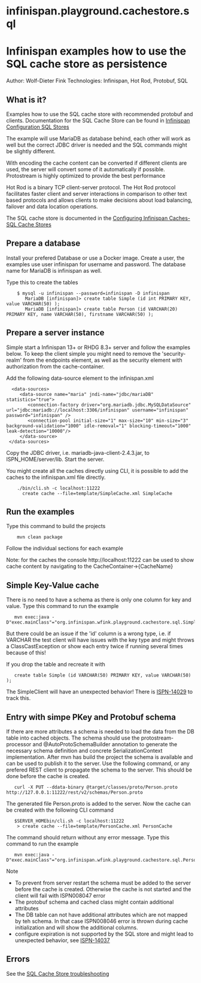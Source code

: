 # infinispan.playground.cachestore.sql
Infinispan examples how to use the SQL cache store as persistence
=================================================================

Author: Wolf-Dieter Fink
Technologies: Infinispan, Hot Rod, Protobuf, SQL


What is it?
-----------

Examples how to use the SQL cache store with recommended protobuf and clients.
Documentation for the SQL Cache Store can be found in [Infinispan Configuration SQL Stores](https://infinispan.org/docs/stable/titles/configuring/configuring.html#sql-cache-store_persistence)

The example will use MariaDB as database behind, each other will work as well but the correct JDBC driver is needed and the SQL commands might be slightly different.

With encoding the cache content can be converted if different clients are used, the server will convert some of it automatically if possible.
Protostream is highly optimized to provide the best performance

Hot Rod is a binary TCP client-server protocol. The Hot Rod protocol facilitates faster client and server interactions in comparison to other text based protocols and allows clients to make decisions about load balancing, failover and data location operations.

The SQL cache store is documented in the [Configuring Infinispan Caches- SQL Cache Stores](https://infinispan.org/docs/stable/titles/configuring/configuring.html#sql-cache-store_persistence)


Prepare a database
-------------------
Install your prefered Database or use a Docker image.
Create a user, the examples use user infinispan for username and password. The database name for MariaDB is infinispan as well.

Type this to create the tables

        $ mysql -u infinispan --password=infinispan -D infinispan
           MariaDB [infinispan]> create table Simple (id int PRIMARY KEY, value VARCHAR(50) );
           MariaDB [infinispan]> create table Person (id VARCHAR(20) PRIMARY KEY, name VARCHAR(50), firstname VARCHAR(50) );


Prepare a server instance
-------------------------
Simple start a Infinispan 13+ or RHDG 8.3+ server and follow the examples below.
To keep the client simple you might need to remove the 'security-realm' from the endpoints element, as well as the security element with authorization from the cache-container.

Add the following data-source element to the infinispan.xml

      <data-sources>
         <data-source name="maria" jndi-name="jdbc/mariaDB" statistics="true">
            <connection-factory driver="org.mariadb.jdbc.MySQLDataSource" url="jdbc:mariadb://localhost:3306/infinispan" username="infinispan" password="infinispan" />
            <connection-pool initial-size="1" max-size="10" min-size="3" background-validation="1000" idle-removal="1" blocking-timeout="1000" leak-detection="10000"/>
         </data-source>
     </data-sources>

Copy the JDBC driver, i.e. mariadb-java-client-2.4.3.jar, to ISPN_HOME/server/lib.
Start the server.

You might create all the caches directly using CLI, it is possible to add the caches to the infinispan.xml file directly.

        ./bin/cli.sh -c localhost:11222
          create cache --file=template/SimpleCache.xml SimpleCache


Run the examples
----------------

Type this command to build the projects

        mvn clean package

 Follow the individual sections for each example

 Note: for the caches the console http://localhost:11222 can be used to show cache content by navigating to the CacheContainer->{CacheName}



Simple Key-Value cache
----------------------
There is no need to have a schema as there is only one column for key and value.
Type this command to run the example

       mvn exec:java -D"exec.mainClass"="org.infinispan.wfink.playground.cachestore.sql.SimpleClient"

But there could be an issue if the 'id' column is a wrong type, i.e. if VARCHAR the test client will have issues with the key type and might throws a ClassCastException or 
show each entry twice if running several times because of this!

If you drop the table and recreate it with 

       create table Simple (id VARCHAR(50) PRIMARY KEY, value VARCHAR(50) );

The SimpleClient will have an unexpected behavior! There is [ISPN-14029](https://issues.redhat.com/browse/ISPN-14029) to track this.


Entry with simpe PKey and Protobuf schema
-----------------------------------------
If there are more attributes a schema is needed to load the data from the DB table into cached objects.
The schema should use the protostream-processor and @AutoProtoSchemaBuilder annotation to generate the necessary schema definition and concrete SerializationContext implementation.
After mvn has build the project the schema is available and can be used to publish it to the server.
Use the following command, or any prefered REST client to propagate the schema to the server. This should be done before the cache is created.

       curl -X PUT --ddata-binary @target/classes/proto/Person.proto http://127.0.0.1:11222/rest/v2/schemas/Person.proto

The generated file Person.proto is added to the server.
Now the cache can be created with the following CLI command

       $SERVER_HOMEbin/cli.sh -c localhost:11222
        > create cache --file=template/PersonCache.xml PersonCache

The command should return without any error message.
Type this command to run the example

       mvn exec:java -D"exec.mainClass"="org.infinispan.wfink.playground.cachestore.sql.PersonClient"
     

Note
- To prevent from server restart the schema must be added to the server before the cache is created. Otherwise the cache is not started and the client will fail with ISPN008047 error
- The protobuf schema and cached class might contain additional attributes
- The DB table can not have additional attributes which are not mapped by teh schema. In that case ISPN008046 error is thrown during cache initialization and will show the additional columns.
- configure expiration is not supported by the SQL store and might lead to unexpected behavior, see [ISPN-14037](https://issues.redhat.com/browse/ISPN-14037)



Errors
------

  See the [SQL Cache Store troubleshooting](https://infinispan.org/docs/stable/titles/configuring/configuring.html#sql-cache-store-troubleshooting_persistence)
